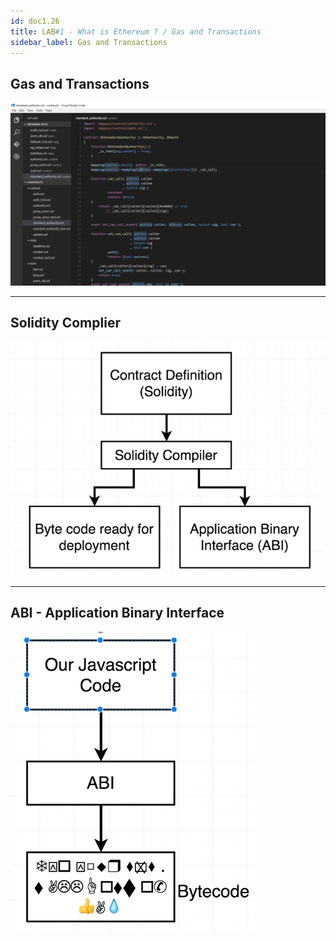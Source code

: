 ```yaml
---
id: doc1.26
title: LAB#1 - What is Ethereum ? / Gas and Transactions
sidebar_label: Gas and Transactions
---
```


## Gas and Transactions



![alt text](.\assets\Imagem16_1.png)

---


## Solidity Complier

![alt text](.\assets\Imagem16_2.jpg)


---

## ABI - Application Binary Interface

![alt text](.\assets\Imagem16_3.jpg)

